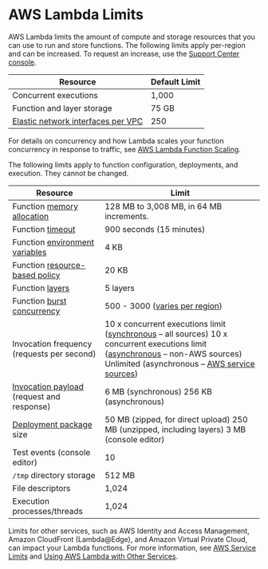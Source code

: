# AWS Lambda Limits<a name="gettingstarted-limits"></a>

AWS Lambda limits the amount of compute and storage resources that you can use to run and store functions\. The following limits apply per\-region and can be increased\. To request an increase, use the [Support Center console](https://console.aws.amazon.com/support/v1#/case/create?issueType=service-limit-increase)\.


| Resource | Default Limit | 
| --- | --- | 
| Concurrent executions | 1,000 | 
| Function and layer storage | 75 GB | 
| [Elastic network interfaces per VPC](configuration-vpc.md) | 250 | 

For details on concurrency and how Lambda scales your function concurrency in response to traffic, see [AWS Lambda Function Scaling](invocation-scaling.md)\.

The following limits apply to function configuration, deployments, and execution\. They cannot be changed\.


| Resource | Limit | 
| --- | --- | 
| Function [memory allocation](configuration-console.md) | 128 MB to 3,008 MB, in 64 MB increments\. | 
| Function [timeout](configuration-console.md) | 900 seconds \(15 minutes\) | 
| Function [environment variables](configuration-envvars.md) | 4 KB | 
| Function [resource\-based policy](access-control-resource-based.md) | 20 KB | 
| Function [layers](configuration-layers.md) | 5 layers | 
| Function [burst concurrency](invocation-scaling.md) | 500 \- 3000 \([varies per region](invocation-scaling.md)\) | 
| Invocation frequency \(requests per second\) |  10 x concurrent executions limit \([synchronous](invocation-sync.md) – all sources\) 10 x concurrent executions limit \([asynchronous](invocation-async.md) – non\-AWS sources\) Unlimited \(asynchronous – [AWS service sources](lambda-services.md)\)  | 
| [Invocation payload](lambda-invocation.md) \(request and response\) |  6 MB \(synchronous\) 256 KB \(asynchronous\)  | 
| [Deployment package](gettingstarted-features.md#gettingstarted-features-package) size |  50 MB \(zipped, for direct upload\) 250 MB \(unzipped, including layers\) 3 MB \(console editor\)  | 
| Test events \(console editor\) | 10 | 
| `/tmp` directory storage | 512 MB | 
| File descriptors | 1,024 | 
| Execution processes/threads | 1,024 | 

Limits for other services, such as AWS Identity and Access Management, Amazon CloudFront \(Lambda@Edge\), and Amazon Virtual Private Cloud, can impact your Lambda functions\. For more information, see [AWS Service Limits](https://docs.aws.amazon.com/general/latest/gr/aws_service_limits.html) and [Using AWS Lambda with Other Services](lambda-services.md)\.